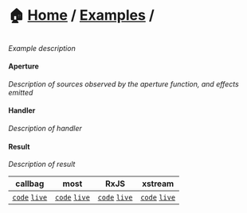 # 🏠 [Home](../../) / [Examples](../) / <Example Name>

## <Example Name>

_Example description_

#### Aperture

_Description of sources observed by the aperture function, and effects emitted_

#### Handler

_Description of handler_

#### Result

_Description of result_

<!-- prettier-ignore-start -->
| callbag | most | RxJS | xstream |
| --- | --- | --- | --- |
| [`code`](./callbag) [`live`](https://codesandbox.io/s/github/troch/refract/tree/master/examples/.../callbag) | [`code`](./most) [`live`](https://codesandbox.io/s/github/troch/refract/tree/master/examples/.../most)  | [`code`](./rxjs) [`live`](https://codesandbox.io/s/github/troch/refract/tree/master/examples/.../rxjs)  | [`code`](./xstream) [`live`](https://codesandbox.io/s/github/troch/refract/tree/master/examples/.../xstream)  |
<!-- prettier-ignore-end -->
